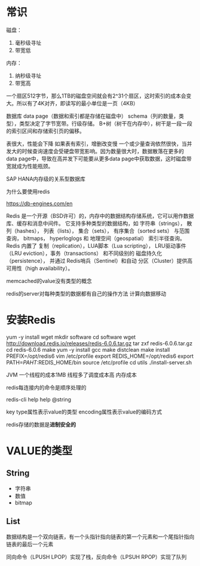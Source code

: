 # 常识

磁盘：
1. 毫秒级寻址
2. 带宽低

内存：
1. 纳秒级寻址
2. 带宽高

一个扇区512字节，那么1TB的磁盘空间就会有2^31个扇区，这时索引的成本会变大。所以有了4K对齐，即读写的最小单位是一页（4KB）

数据库
data page（数据和索引都是存储在磁盘中）
schema（列的数量，类型），类型决定了字节宽带。行级存储。
B+树（树干在内存中），树干是一段一段的索引区间和存储索引页的偏移。

表很大，性能会下降
如果表有索引，增删改变慢
一个或少量查询依然很快，当并发大的时候查询速度会受硬盘带宽影响。因为数量很大时，数据散落在更多的data page中，导致在高并发下可能要从更多data page中获取数据，这时磁盘带宽就成为性能瓶颈。

SAP HANA内存级的关系型数据库

为什么要使用redis

https://db-engines.com/en

Redis 是一个开源（BSD许可）的，内存中的数据结构存储系统，它可以用作数据库、缓存和消息中间件。
它支持多种类型的数据结构，如 字符串（strings）， 散列（hashes）， 列表（lists）， 集合（sets）， 有序集合（sorted sets） 与范围查询， bitmaps， hyperloglogs 和 地理空间（geospatial） 索引半径查询。
Redis 内置了 复制（replication），LUA脚本（Lua scripting）， LRU驱动事件（LRU eviction），事务（transactions） 和不同级别的 磁盘持久化（persistence）， 并通过 Redis哨兵（Sentinel）和自动 分区（Cluster）提供高可用性（high availability）。

memcached的value没有类型的概念

redis的server对每种类型的数据都有自己的操作方法
计算向数据移动

# 安装Redis
yum -y install wget
mkdir software
cd software
wget http://download.redis.io/releases/redis-6.0.6.tar.gz
tar zxf redis-6.0.6.tar.gz
cd redis-6.0.6
make
yum -y install gcc
make distclean
make install PREFIX=/opt/redis6
vim /etc/profile
export REDIS_HOME=/opt/redis6
export PATH=$PAHT:$REDIS_HOME/bin
source /etc/profile
cd utils
./install-server.sh

JVM 一个线程的成本1MB
线程多了调度成本高
内存成本

redis每连接内的命令是顺序处理的

redis-cli
help
help @string


key
type属性表示value的类型
encoding属性表示value的编码方式

redis存储的数据是**进制安全的**

# VALUE的类型

## String
- 字符串
- 数值
- bitmap

## List
数据结构是一个双向链表，有一个头指针指向链表的第一个元素和一个尾指针指向链表的最后一个元素

同向命令（LPUSH LPOP）实现了栈，反向命令（LPSUH RPOP）实现了队列